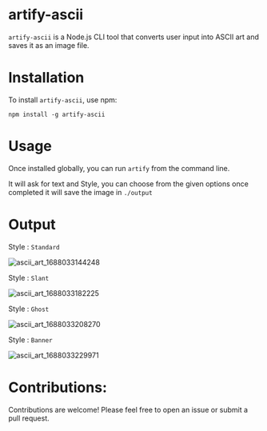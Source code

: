 # artify-ascii

`artify-ascii` is a Node.js CLI tool that converts user input into ASCII art and saves it as an image file.

# Installation

To install `artify-ascii`, use npm:

```
npm install -g artify-ascii
```

# Usage

Once installed globally, you can run `artify` from the command line.

It will ask for text and Style, you can choose from the given options once completed it will save the image in `./output`

# Output

Style : `Standard`

![ascii_art_1688033144248](https://github.com/mukundsolanki/artify-ascii/assets/114515612/a5586b44-434a-4ede-bac6-8f7aad0a9174)

Style : `Slant`

![ascii_art_1688033182225](https://github.com/mukundsolanki/artify-ascii/assets/114515612/c37c0600-f646-4ae7-b72c-8b966b253b93)

Style : `Ghost`

![ascii_art_1688033208270](https://github.com/mukundsolanki/artify-ascii/assets/114515612/7680c2d3-05cc-4b97-b4d5-a0b998237dba)

Style : `Banner`

![ascii_art_1688033229971](https://github.com/mukundsolanki/artify-ascii/assets/114515612/a5a7eb05-f7e6-4e15-912a-37ebcfe92930)

# Contributions:

Contributions are welcome! Please feel free to open an issue or submit a pull request.
